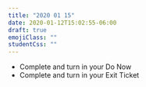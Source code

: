 ```yaml
---
title: "2020 01 15"
date: 2020-01-12T15:02:55-06:00
draft: true
emojiClass: ""
studentCss: ""
---
```


- Complete and turn in your Do Now
- Complete and turn in your Exit Ticket